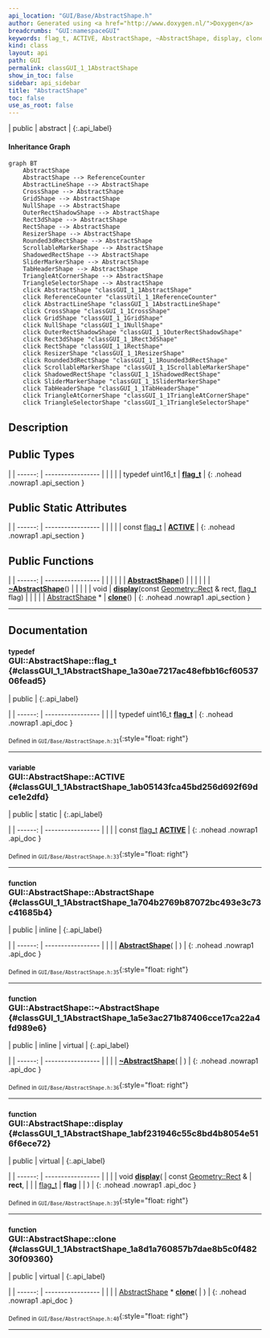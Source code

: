 ```yaml
---
api_location: "GUI/Base/AbstractShape.h"
author: Generated using <a href="http://www.doxygen.nl/">Doxygen</a>
breadcrumbs: "GUI:namespaceGUI"
keywords: flag_t, ACTIVE, AbstractShape, ~AbstractShape, display, clone
kind: class
layout: api
path: GUI
permalink: classGUI_1_1AbstractShape
show_in_toc: false
sidebar: api_sidebar
title: "AbstractShape"
toc: false
use_as_root: false
---
```


| public | abstract |
{:.api_label}

#### Inheritance Graph

```mermaid
graph BT
	AbstractShape
	AbstractShape --> ReferenceCounter
	AbstractLineShape --> AbstractShape
	CrossShape --> AbstractShape
	GridShape --> AbstractShape
	NullShape --> AbstractShape
	OuterRectShadowShape --> AbstractShape
	Rect3dShape --> AbstractShape
	RectShape --> AbstractShape
	ResizerShape --> AbstractShape
	Rounded3dRectShape --> AbstractShape
	ScrollableMarkerShape --> AbstractShape
	ShadowedRectShape --> AbstractShape
	SliderMarkerShape --> AbstractShape
	TabHeaderShape --> AbstractShape
	TriangleAtCornerShape --> AbstractShape
	TriangleSelectorShape --> AbstractShape
	click AbstractShape "classGUI_1_1AbstractShape"
	click ReferenceCounter "classUtil_1_1ReferenceCounter"
	click AbstractLineShape "classGUI_1_1AbstractLineShape"
	click CrossShape "classGUI_1_1CrossShape"
	click GridShape "classGUI_1_1GridShape"
	click NullShape "classGUI_1_1NullShape"
	click OuterRectShadowShape "classGUI_1_1OuterRectShadowShape"
	click Rect3dShape "classGUI_1_1Rect3dShape"
	click RectShape "classGUI_1_1RectShape"
	click ResizerShape "classGUI_1_1ResizerShape"
	click Rounded3dRectShape "classGUI_1_1Rounded3dRectShape"
	click ScrollableMarkerShape "classGUI_1_1ScrollableMarkerShape"
	click ShadowedRectShape "classGUI_1_1ShadowedRectShape"
	click SliderMarkerShape "classGUI_1_1SliderMarkerShape"
	click TabHeaderShape "classGUI_1_1TabHeaderShape"
	click TriangleAtCornerShape "classGUI_1_1TriangleAtCornerShape"
	click TriangleSelectorShape "classGUI_1_1TriangleSelectorShape"
```

## Description





## Public Types

|
| ------: | ----------------- |
|  | |
| typedef uint16_t | **[flag_t](#classGUI_1_1AbstractShape_1a30ae7217ac48efbb16cf6053706fead5)**  |
{: .nohead .nowrap1 .api_section }


## Public Static Attributes

|
| ------: | ----------------- |
|  | |
| const [flag_t](classGUI_1_1AbstractShape#classGUI_1_1AbstractShape_1a30ae7217ac48efbb16cf6053706fead5) | **[ACTIVE](#classGUI_1_1AbstractShape_1ab05143fca45bd256d692f69dce1e2dfd)**  |
{: .nohead .nowrap1 .api_section }


## Public Functions

|
| ------: | ----------------- |
|  | |
|  | **[AbstractShape](#classGUI_1_1AbstractShape_1a704b2769b87072bc493e3c73c41685b4)**() |
|  | |
|  | **[~AbstractShape](#classGUI_1_1AbstractShape_1a5e3ac271b87406cce17ca22a4fd989e6)**() |
|  | |
| void | **[display](#classGUI_1_1AbstractShape_1abf231946c55c8bd4b8054e516f6ece72)**(const [Geometry::Rect](namespaceGeometry#namespaceGeometry_1acedeea2f6bddd99f077df6f73901a875) & rect,  [flag_t](classGUI_1_1AbstractShape#classGUI_1_1AbstractShape_1a30ae7217ac48efbb16cf6053706fead5)  flag) |
|  | |
| [AbstractShape](classGUI_1_1AbstractShape) * | **[clone](#classGUI_1_1AbstractShape_1a8d1a760857b7dae8b5c0f48230f09360)**() |
{: .nohead .nowrap1 .api_section }


-------------------------------------------------------------------

## Documentation

### <small>typedef</small><br/> GUI::AbstractShape::flag_t {#classGUI_1_1AbstractShape_1a30ae7217ac48efbb16cf6053706fead5}

| public |
{:.api_label}

|
| ------: | ----------------- |
|  |
| typedef uint16_t **[flag_t](#classGUI_1_1AbstractShape_1a30ae7217ac48efbb16cf6053706fead5)**  |
{: .nohead .nowrap1 .api_doc }





<sub>Defined in `GUI/Base/AbstractShape.h:31`</sub>{:style="float: right"}

-------------------------------------------------------------------

### <small>variable</small><br/> GUI::AbstractShape::ACTIVE {#classGUI_1_1AbstractShape_1ab05143fca45bd256d692f69dce1e2dfd}

| public | static |
{:.api_label}

|
| ------: | ----------------- |
|  |
| const [flag_t](classGUI_1_1AbstractShape#classGUI_1_1AbstractShape_1a30ae7217ac48efbb16cf6053706fead5) **[ACTIVE](#classGUI_1_1AbstractShape_1ab05143fca45bd256d692f69dce1e2dfd)**  |
{: .nohead .nowrap1 .api_doc }





<sub>Defined in `GUI/Base/AbstractShape.h:33`</sub>{:style="float: right"}

-------------------------------------------------------------------

### <small>function</small><br/> GUI::AbstractShape::AbstractShape {#classGUI_1_1AbstractShape_1a704b2769b87072bc493e3c73c41685b4}

| public | inline |
{:.api_label}

|
| ------: | ----------------- |
|  |
|  **[AbstractShape](#classGUI_1_1AbstractShape_1a704b2769b87072bc493e3c73c41685b4)**( |  ) |
{: .nohead .nowrap1 .api_doc }





<sub>Defined in `GUI/Base/AbstractShape.h:35`</sub>{:style="float: right"}

-------------------------------------------------------------------

### <small>function</small><br/> GUI::AbstractShape::~AbstractShape {#classGUI_1_1AbstractShape_1a5e3ac271b87406cce17ca22a4fd989e6}

| public | inline | virtual |
{:.api_label}

|
| ------: | ----------------- |
|  |
|  **[~AbstractShape](#classGUI_1_1AbstractShape_1a5e3ac271b87406cce17ca22a4fd989e6)**( |  ) |
{: .nohead .nowrap1 .api_doc }





<sub>Defined in `GUI/Base/AbstractShape.h:36`</sub>{:style="float: right"}

-------------------------------------------------------------------

### <small>function</small><br/> GUI::AbstractShape::display {#classGUI_1_1AbstractShape_1abf231946c55c8bd4b8054e516f6ece72}

| public | virtual |
{:.api_label}

|
| ------: | ----------------- |
|  |
| void **[display](#classGUI_1_1AbstractShape_1abf231946c55c8bd4b8054e516f6ece72)**( | const [Geometry::Rect](namespaceGeometry#namespaceGeometry_1acedeea2f6bddd99f077df6f73901a875) & | **rect**, |
| |  [flag_t](classGUI_1_1AbstractShape#classGUI_1_1AbstractShape_1a30ae7217ac48efbb16cf6053706fead5)  | **flag** |
|   ) |
{: .nohead .nowrap1 .api_doc }





<sub>Defined in `GUI/Base/AbstractShape.h:39`</sub>{:style="float: right"}

-------------------------------------------------------------------

### <small>function</small><br/> GUI::AbstractShape::clone {#classGUI_1_1AbstractShape_1a8d1a760857b7dae8b5c0f48230f09360}

| public | virtual |
{:.api_label}

|
| ------: | ----------------- |
|  |
| [AbstractShape](classGUI_1_1AbstractShape) * **[clone](#classGUI_1_1AbstractShape_1a8d1a760857b7dae8b5c0f48230f09360)**( |  ) |
{: .nohead .nowrap1 .api_doc }





<sub>Defined in `GUI/Base/AbstractShape.h:40`</sub>{:style="float: right"}

-------------------------------------------------------------------

